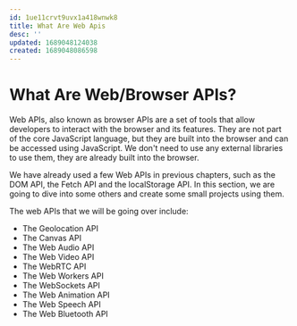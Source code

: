 ```yaml
---
id: 1ue11crvt9uvx1a418wnwk8
title: What Are Web Apis
desc: ''
updated: 1689048124038
created: 1689048086598
---
```

# What Are Web/Browser APIs?

Web APIs, also known as browser APIs are a set of tools that allow developers to interact with the browser and its features. They are not part of the core JavaScript language, but they are built into the browser and can be accessed using JavaScript. We don't need to use any external libraries to use them, they are already built into the browser.

We have already used a few Web APIs in previous chapters, such as the DOM API, the Fetch API and the localStorage API. In this section, we are going to dive into some others and create some small projects using them.

The web APIs that we will be going over include:

- The Geolocation API
- The Canvas API
- The Web Audio API
- The Web Video API
- The WebRTC API
- The Web Workers API
- The WebSockets API
- The Web Animation API
- The Web Speech API
- The Web Bluetooth API
